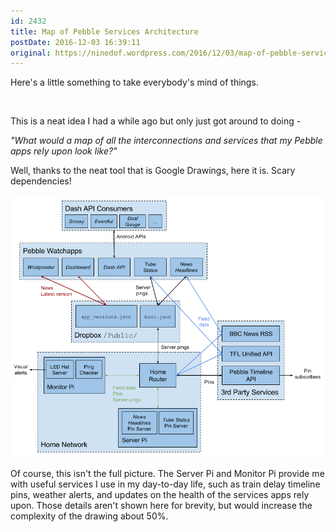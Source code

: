 ```yaml
---
id: 2432
title: Map of Pebble Services Architecture
postDate: 2016-12-03 16:39:11
original: https://ninedof.wordpress.com/2016/12/03/map-of-pebble-services-architecture/
---
```


Here's a little something to take everybody's mind of things.

&nbsp;

This is a neat idea I had a while ago but only just got around to doing -

<em>"What would a map of all the interconnections and services that my Pebble apps rely upon look like?"</em>

Well, thanks to the neat tool that is Google Drawings, here it is. Scary dependencies!

![](/assets/media/2016/12/services-architecture.png)

Of course, this isn't the full picture. The Server Pi and Monitor Pi provide me with useful services I use in my day-to-day life, such as train delay timeline pins, weather alerts, and updates on the health of the services apps rely upon. Those details aren't shown here for brevity, but would increase the complexity of the drawing about 50%.
